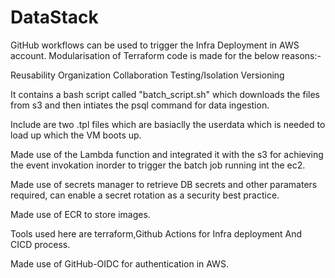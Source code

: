 # DataStack


GitHub workflows can be used to trigger the Infra Deployment in AWS account.
Modularisation of Terraform code is made for the below reasons:-

Reusability
Organization
Collaboration
Testing/Isolation
Versioning

It contains a bash script called "batch_script.sh" which downloads the files from s3 and then intiates the psql command for data ingestion.

Include are two .tpl files which are basiaclly the userdata which is needed to load up which the VM boots up.

Made use of the Lambda function and integrated it with the s3 for achieving the event invokation inorder to trigger the batch job running int the ec2.

Made use of secrets manager to retrieve DB secrets and other paramaters required, can enable a secret rotation as a security best practice.

Made use of ECR to store images.

Tools used here are terraform,Github Actions for Infra deployment And CICD process.

Made use of GitHub-OIDC for authentication in AWS.
